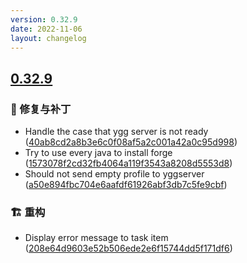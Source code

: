 ```yaml
---
version: 0.32.9
date: 2022-11-06
layout: changelog
---
```

## [0.32.9](#0.32.9)
### 🐛 修复与补丁

- Handle the case that ygg server is not ready ([40ab8cd2a8b3e6c0f08af5a2c001a42a0c95d998](https://github.com/Voxelum/x-minecraft-launcher/commit/40ab8cd2a8b3e6c0f08af5a2c001a42a0c95d998))
- Try to use every java to install forge ([1573078f2cd32fb4064a119f3543a8208d5553d8](https://github.com/Voxelum/x-minecraft-launcher/commit/1573078f2cd32fb4064a119f3543a8208d5553d8))
- Should not send empty profile to yggserver ([a50e894fbc704e6aafdf61926abf3db7c5fe9cbf](https://github.com/Voxelum/x-minecraft-launcher/commit/a50e894fbc704e6aafdf61926abf3db7c5fe9cbf))
### 🏗️ 重构

- Display error message to task item ([208e64d9603e52b506ede2e6f15744dd5f171df6](https://github.com/Voxelum/x-minecraft-launcher/commit/208e64d9603e52b506ede2e6f15744dd5f171df6))
